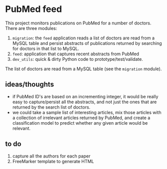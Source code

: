 # PubMed feed

This project monitors publications on PubMed for a number of doctors. There are three modules:

1. `migration`: the `feed` application reads a list of doctors are read from a MySQL table and persist abstracts of publications returned by searching for doctors in that list to MySQL.
2. `feed`: application that captures recent abstracts from PubMed
3. `dev_utils`: quick & dirty Python code to prototype/test/validate.


The list of doctors are read from a MySQL table (see the `migration` module).


## ideas/thoughts

- if PubMed ID's are based on an incrementing integer, it would be really easy to capture/persist all the abstracts, and not just the ones that are returned by the search list of doctors.
- we could take a sample list of interesting articles, mix those articles with a collection of irrelevant articles returned by PubMed, and create a classification model to predict whether any given article would be relevant.

## to do

1. capture all the authors for each paper
2. FreeMarker template to generate HTML
